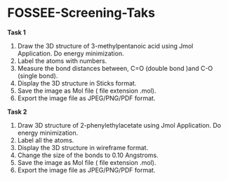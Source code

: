 # FOSSEE-Screening-Taks
**Task 1**
1. Draw the 3D structure of 3-methylpentanoic acid using Jmol Application. Do energy minimization. 
2. Label the atoms with numbers. 
3. Measure the bond distances between, C=O (double bond )and C-O (single bond).
4. Display the 3D structure in Sticks format.
5. Save the image as Mol file ( file extension .mol).
6. Export the image file as JPEG/PNG/PDF format. 



**Task 2**
1. Draw 3D structure of 2-phenylethylacetate using Jmol Application. Do energy minimization. 
2. Label all the atoms. 
3. Display the 3D structure in wireframe format. 
4. Change the size of the bonds to 0.10 Angstroms. 
5. Save the image as Mol file ( file extension .mol). 
6. Export the image file as JPEG/PNG/PDF format. 




